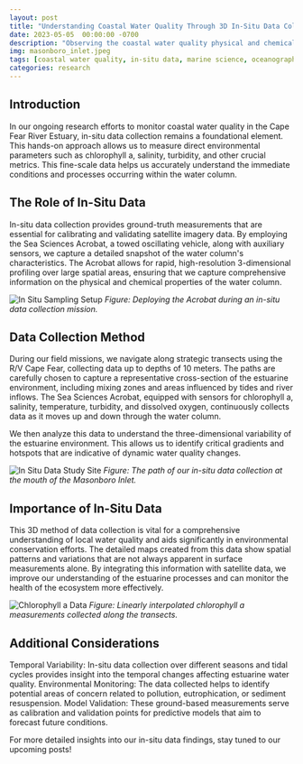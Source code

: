 ```yaml
---
layout: post
title: "Understanding Coastal Water Quality Through 3D In-Situ Data Collection"
date: 2023-05-05  00:00:00 -0700
description: "Observing the coastal water quality physical and chemical processes with 3-dimensional in-situ measurments."
img: masonboro_inlet.jpeg
tags: [coastal water quality, in-situ data, marine science, oceanography, estuarine monitoring]
categories: research
---
```


## Introduction
In our ongoing research efforts to monitor coastal water quality in the Cape Fear River Estuary, in-situ data collection remains a foundational element. This hands-on approach allows us to measure direct environmental parameters such as chlorophyll a, salinity, turbidity, and other crucial metrics. This fine-scale data helps us accurately understand the immediate conditions and processes occurring within the water column.

## The Role of In-Situ Data
In-situ data collection provides ground-truth measurements that are essential for calibrating and validating satellite imagery data. By employing the Sea Sciences Acrobat, a towed oscillating vehicle, along with auxiliary sensors, we capture a detailed snapshot of the water column's characteristics. The Acrobat allows for rapid, high-resolution 3-dimensional profiling over large spatial areas, ensuring that we capture comprehensive information on the physical and chemical properties of the water column.

![In Situ Sampling Setup](/mitchtork/assets/img/for_posts/Acrobat.png)
*Figure: Deploying the Acrobat during an in-situ data collection mission.*

## Data Collection Method
During our field missions, we navigate along strategic transects using the R/V Cape Fear, collecting data up to depths of 10 meters. The paths are carefully chosen to capture a representative cross-section of the estuarine environment, including mixing zones and areas influenced by tides and river inflows. The Sea Sciences Acrobat, equipped with sensors for chlorophyll a, salinity, temperature, turbidity, and dissolved oxygen, continuously collects data as it moves up and down through the water column.

We then analyze this data to understand the three-dimensional variability of the estuarine environment. This allows us to identify critical gradients and hotspots that are indicative of dynamic water quality changes.

![In Situ Data Study Site](/mitchtork/assets/img/for_posts/masonboro-studysite.png)
*Figure: The path of our in-situ data collection at the mouth of the Masonboro Inlet.*

## Importance of In-Situ Data
This 3D method of data collection is vital for a comprehensive understanding of local water quality and aids significantly in environmental conservation efforts. The detailed maps created from this data show spatial patterns and variations that are not always apparent in surface measurements alone. By integrating this information with satellite data, we improve our understanding of the estuarine processes and can monitor the health of the ecosystem more effectively.

![Chlorophyll a Data](/mitchtork/assets/img/for_posts/chl.gif)
*Figure: Linearly interpolated chlorophyll a measurements collected along the transects.*

## Additional Considerations
Temporal Variability: In-situ data collection over different seasons and tidal cycles provides insight into the temporal changes affecting estuarine water quality.
Environmental Monitoring: The data collected helps to identify potential areas of concern related to pollution, eutrophication, or sediment resuspension.
Model Validation: These ground-based measurements serve as calibration and validation points for predictive models that aim to forecast future conditions.

For more detailed insights into our in-situ data findings, stay tuned to our upcoming posts!
